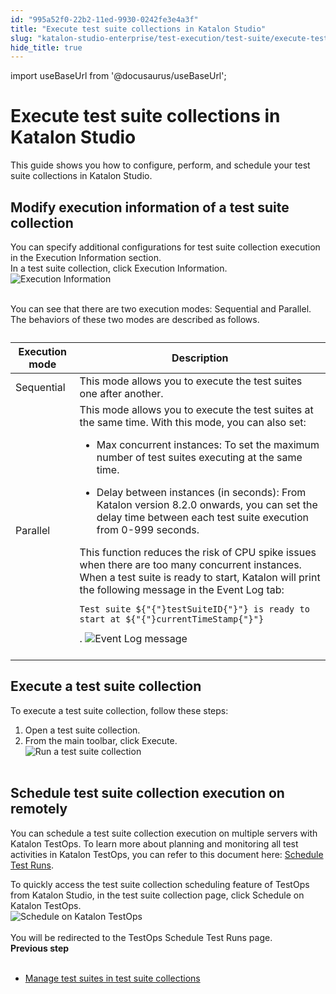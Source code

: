 ```yaml
---
id: "995a52f0-22b2-11ed-9930-0242fe3e4a3f"
title: "Execute test suite collections in Katalon Studio"
slug: "katalon-studio-enterprise/test-execution/test-suite/execute-test-suite-collections-in-katalon-studio"
hide_title: true
---
```

import useBaseUrl from '@docusaurus/useBaseUrl';


# <a id="concept-742" class="anchor_top_offset"/><a id="ariaid-title1" class="anchor_top_offset"/>Execute test suite collections in <span xmlns="http://www.w3.org/1999/xhtml" className="ph">Katalon Studio</span> 

<p xmlns="http://www.w3.org/1999/xhtml" className="shortdesc">This guide shows you how to configure, perform, and schedule your test suite collections in <span className="ph">Katalon Studio</span>.</p> 

## <a id="task-6617" class="anchor_top_offset"/>Modify execution information of a test suite collection

<section xmlns="http://www.w3.org/1999/xhtml" className="section context">You can specify additional configurations for test suite collection execution in the <span className="ph uicontrol">Execution Information</span> section.</section> 
<div xmlns="http://www.w3.org/1999/xhtml" className="li step p"><span className="ph cmd">In a test suite collection, click <span className="ph uicontrol">Execution Information</span>.</span><div className="itemgroup stepxmp"><img className="image" src={useBaseUrl("https://github.com/katalon-studio/docs-images/raw/master/katalon-studio/docs/test-suite-collection/KS-TSC-Execute-information-2.png")} width={600} alt="Execution Information" /><br /><br /></div></div>
<section xmlns="http://www.w3.org/1999/xhtml" className="section result"><p className="p">You can see that there are two execution modes: Sequential and Parallel. The behaviors of these two modes are described as follows.</p><table className="table"><caption /><colgroup><col /><col /></colgroup><thead className="thead"><tr className><th className="entry anchor_top_offset" id="task-6617__entry__1">Execution mode </th><th className="entry anchor_top_offset" id="task-6617__entry__2">Description</th></tr></thead><tbody className="tbody"><tr className><td className="entry" headers="task-6617__entry__1 task-6617__entry__2 ">Sequential</td><td className="entry" headers="task-6617__entry__1 task-6617__entry__2 ">This mode allows you to execute the test suites one after another.</td></tr><tr className><td className="entry" headers="task-6617__entry__1 task-6617__entry__2 ">Parallel</td><td className="entry" headers="task-6617__entry__1 task-6617__entry__2 ">This mode allows you to execute the test suites at the same time. With this mode, you can also set: <ul className="ul"><li className="li">               <p className="p"><span className="ph uicontrol">Max concurrent instances</span>: To set the maximum number of test suites executing at the same time. </p>             </li><li className="li">               <p className="p"><span className="ph uicontrol">Delay between instances (in seconds)</span>: From Katalon version 8.2.0 onwards, you can set the delay time between each test suite execution from 0-999 seconds.</p>             </li></ul> This function reduces the risk of CPU spike issues when there are too many concurrent instances. When a test suite is ready to start, Katalon will print the following message in the <span className="ph uicontrol">Event Log</span> tab: <pre className="pre codeblock"><code>Test suite ${"{"}testSuiteID{"}"} is ready to start at ${"{"}currentTimeStamp{"}"}</code></pre>. <img className="image" height={453} src={useBaseUrl("https://github.com/katalon-studio/docs-images/raw/master/katalon-studio/docs/test-suite-collection/KS-TSC-Print-event-log-2.png")} width={700} alt="Event Log message" /><br /><br />         </td></tr></tbody></table></section> 

## <a id="task-1662" class="anchor_top_offset"/>Execute a test suite collection

<section xmlns="http://www.w3.org/1999/xhtml" className="section context">To execute a test suite collection, follow these steps: </section> 
<ol xmlns="http://www.w3.org/1999/xhtml" className="ol steps"><li className="li step stepexpand"><span className="ph cmd">Open a test suite collection.</span></li><li className="li step stepexpand"><span className="ph cmd">From the main toolbar, click <span className="ph uicontrol">Execute</span>.</span><div className="itemgroup stepxmp"><img className="image" src={useBaseUrl("https://github.com/katalon-studio/docs-images/raw/master/katalon-studio/docs/test-suite-collection/KS-TCS-Execute-TCS-2.png")} width={600} alt="Run a test suite collection" /><br /><br /></div></li></ol> 

## <a id="task-1974" class="anchor_top_offset"/>Schedule test suite collection execution on remotely

<section xmlns="http://www.w3.org/1999/xhtml" className="section context">   <p className="p">You can schedule a test suite collection execution on multiple servers with <span className="ph">Katalon TestOps</span>. To learn more about planning and monitoring all test activities in <span className="ph">Katalon TestOps</span>, you can refer to this document here: <a className="xref" href="/docs/legacy/katalon-testops/test-planning/schedules/schedule-test-runs">Schedule Test Runs</a>.</p> </section> 
<div xmlns="http://www.w3.org/1999/xhtml" className="li step p"><span className="ph cmd">To quickly access the test suite collection scheduling feature of TestOps from <span className="ph">Katalon Studio</span>, in the test suite collection page, click <span className="ph uicontrol">Schedule on Katalon TestOps</span>.</span><div className="itemgroup stepxmp"><img className="image" src={useBaseUrl("https://github.com/katalon-studio/docs-images/raw/master/katalon-studio/docs/test-suite-collection/KS-TSC-Schedule-a-TSC-2.png")} width={600} alt="Schedule on Katalon TestOps" /><br /><br /> </div></div>
<section xmlns="http://www.w3.org/1999/xhtml" className="section result">You will be redirected to the TestOps Schedule Test Runs page.</section> 
<nav xmlns="http://www.w3.org/1999/xhtml" role="navigation" className="related-links"><div className="linklist"><strong>Previous step</strong><br /><br /><ul className="linklist"><li className="linklist"><a className="link" href="/docs/legacy/katalon-studio-enterprise/test-execution/test-suite/manage-test-suites-in-test-suite-collections">Manage test suites in test suite collections</a></li></ul></div></nav> 
